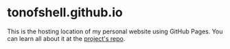 # tonofshell.github.io

This is the hosting location of my personal website using GitHub Pages. You can learn all about it at the [project's repo](http://github.com/tonofshell/website).
